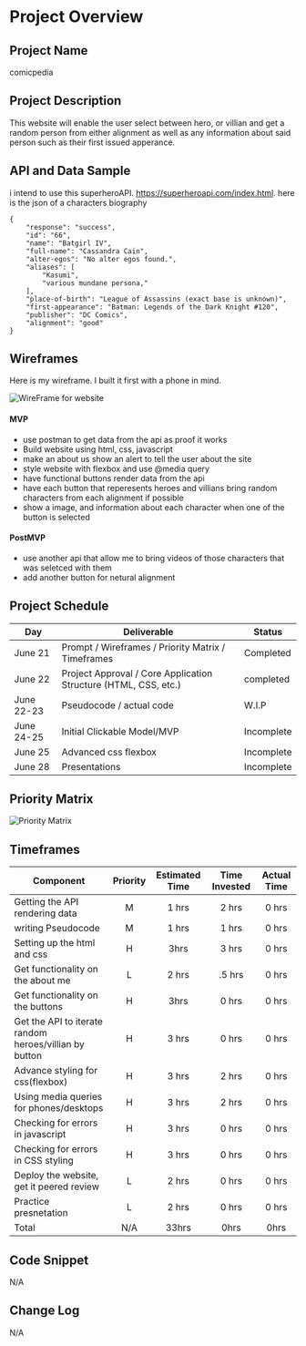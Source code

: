 # Project Overview

## Project Name

comicpedia

## Project Description

This website will enable the user select between hero, or villian  and get a random person from either alignment as well as any information about said person such as their first issued apperance.

## API and Data Sample


i intend to use this superheroAPI. https://superheroapi.com/index.html. here is the json of a characters biography 
```
{
    "response": "success",
    "id": "66",
    "name": "Batgirl IV",
    "full-name": "Cassandra Cain",
    "alter-egos": "No alter egos found.",
    "aliases": [
        "Kasumi",
        "various mundane persona,"
    ],
    "place-of-birth": "League of Assassins (exact base is unknown)",
    "first-appearance": "Batman: Legends of the Dark Knight #120",
    "publisher": "DC Comics",
    "alignment": "good"
}
```
## Wireframes
Here is my wireframe. I built it first with a phone in mind.

![WireFrame for website](https://i.imgur.com/nRaLZOD.png " its wireframe of the website built for phone")




#### MVP 

- use postman to get data from the api as proof it works
- Build website using html, css, javascript
- make an about us show an alert to tell the user about the site
- style website with flexbox and use @media query 
- have  functional buttons render data from the api
- have each button that reperesents heroes and villians bring random characters from each alignment if possible
- show a image, and information about each character when one of the button is selected

#### PostMVP  

- use another api that allow me to bring videos of those characters that was seletced with them
- add another button for netural alignment

## Project Schedule



|  Day | Deliverable | Status
|---|---| ---|
|June 21| Prompt / Wireframes / Priority Matrix / Timeframes | Completed
|June 22| Project Approval / Core Application Structure (HTML, CSS, etc.) | completed 
|June 22-23| Pseudocode / actual code | W.I.P
|June 24-25| Initial Clickable Model/MVP| Incomplete
|June 25| Advanced css flexbox | Incomplete
|June 28| Presentations | Incomplete

## Priority Matrix



![Priority Matrix](https://i.imgur.com/da1eJFp.png)





## Timeframes


| Component | Priority | Estimated Time | Time Invested | Actual Time |
| --- | :---: |  :---: | :---: | :---: |
| Getting the API rendering data | M | 1 hrs| 2 hrs | 0 hrs |
| writing Pseudocode | M| 1 hrs| 1 hrs | 0 hrs |
| Setting up the html and css | H | 3hrs| 3 hrs | 0 hrs |
| Get functionality on the about me | L | 2 hrs| .5 hrs | 0 hrs |
| Get functionality on the buttons | H | 3hrs| 0 hrs | 0 hrs |
| Get the API to iterate random heroes/villian by button | H| 3 hrs| 0 hrs | 0 hrs |
| Advance styling for css(flexbox) | H | 3 hrs| 2 hrs | 0 hrs |
| Using media queries for phones/desktops | H | 3 hrs| 2 hrs | 0 hrs |
| Checking for errors in javascript | H | 3 hrs| 0 hrs | 0 hrs |
| Checking for errors in CSS styling | H | 3 hrs| 0 hrs | 0 hrs |
| Deploy the website, get it peered review | L | 2 hrs| 0 hrs | 0 hrs |
| Practice presnetation | L | 2 hrs| 0 hrs | 0 hrs |
| Total | N/A | 33hrs| 0hrs | 0hrs |


## Code Snippet

N/A


## Change Log
N/A
